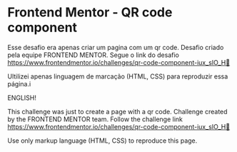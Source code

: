 # Frontend Mentor - QR code component
Esse desafio era apenas criar um pagina com um qr code. Desafio criado pela equipe FRONTEND MENTOR. Segue o link do desafio https://www.frontendmentor.io/challenges/qr-code-component-iux_sIO_H🚀

Ultilizei apenas linguagem de marcação (HTML, CSS) para reproduzir essa página.i

ENGLISH!

This challenge was just to create a page with a qr code. Challenge created by the FRONTEND MENTOR team. Follow the challenge link https://www.frontendmentor.io/challenges/qr-code-component-iux_sIO_H🚀

Use only markup language (HTML, CSS) to reproduce this page.
